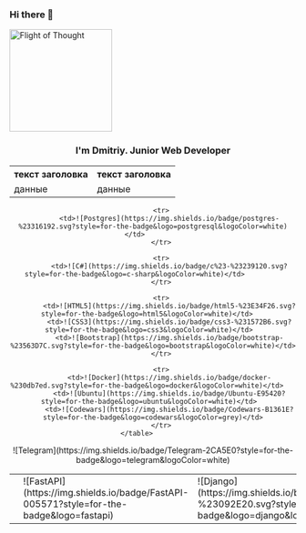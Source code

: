 ### Hi there 👋

<img src="https://github.com/bimka/bimka/samolet.png " alt="Flight of Thought" width="180"/>

<div id="header" align="center">
    <h3>I'm Dmitriy. Junior Web Developer</h3>
</div>

<table>
<tr><th>текст заголовка</th><th>текст заголовка</th></tr> <!--ряд с ячейками заголовков-->
<tr><td>данные</td><td>данные</td></tr> <!--ряд с ячейками тела таблицы-->
</table>
<div id="table" align="center">
    <table>
        <tr>
            <td><![Python](https://img.shields.io/badge/python-3670A0?style=for-the-badge&logo=python&logoColor=ffdd54)</td>
            <td>![FastAPI](https://img.shields.io/badge/FastAPI-005571?style=for-the-badge&logo=fastapi)</td>
            <td>![Django](https://img.shields.io/badge/django-%23092E20.svg?style=for-the-badge&logo=django&logoColor=white)</td>
        </tr>
        
        <tr>
            <td>![Postgres](https://img.shields.io/badge/postgres-%23316192.svg?style=for-the-badge&logo=postgresql&logoColor=white)</td>         
        </tr>
        
        <tr>
            <td>![C#](https://img.shields.io/badge/c%23-%23239120.svg?style=for-the-badge&logo=c-sharp&logoColor=white)</td>         
        </tr>
        
        <tr>
            <td>![HTML5](https://img.shields.io/badge/html5-%23E34F26.svg?style=for-the-badge&logo=html5&logoColor=white)</td>   
            <td>![CSS3](https://img.shields.io/badge/css3-%231572B6.svg?style=for-the-badge&logo=css3&logoColor=white)</td>  
            <td>![Bootstrap](https://img.shields.io/badge/bootstrap-%23563D7C.svg?style=for-the-badge&logo=bootstrap&logoColor=white)</td>
        </tr>
        
        <tr>
            <td>![Docker](https://img.shields.io/badge/docker-%230db7ed.svg?style=for-the-badge&logo=docker&logoColor=white)</td>   
            <td>![Ubuntu](https://img.shields.io/badge/Ubuntu-E95420?style=for-the-badge&logo=ubuntu&logoColor=white)</td>  
            <td>![Codewars](https://img.shields.io/badge/Codewars-B1361E?style=for-the-badge&logo=codewars&logoColor=grey)</td>
        </tr>
    </table>        
</div>

<div id="contacts" align="center">
    ![Telegram](https://img.shields.io/badge/Telegram-2CA5E0?style=for-the-badge&logo=telegram&logoColor=white)
</div>
    
    
<!--
**bimka/bimka** is a ✨ _special_ ✨ repository because its `README.md` (this file) appears on your GitHub profile.

Here are some ideas to get you started:

- 🔭 I’m currently working on ...
- 🌱 I’m currently learning ...
- 👯 I’m looking to collaborate on ...
- 🤔 I’m looking for help with ...
- 💬 Ask me about ...
- 📫 How to reach me: ...
- 😄 Pronouns: ...
- ⚡ Fun fact: ...
-->
